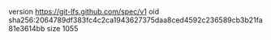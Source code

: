 version https://git-lfs.github.com/spec/v1
oid sha256:2064789df383fc4c2ca1943627375daa8ced4592c236589cb3b21fa81e3614bb
size 1055
